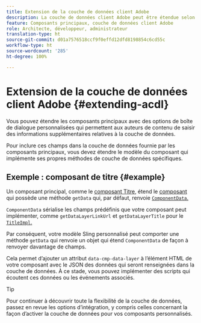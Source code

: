 ```yaml
---
title: Extension de la couche de données client Adobe
description: La couche de données client Adobe peut être étendue selon certains modèles de base.
feature: Composants principaux, couche de données client Adobe
role: Architecte, développeur, administrateur
translation-type: ht
source-git-commit: d01a7576518ccf9f0effd12dfd8198854c6cd55c
workflow-type: ht
source-wordcount: '285'
ht-degree: 100%

---
```



# Extension de la couche de données client Adobe {#extending-acdl}

Vous pouvez étendre les composants principaux avec des options de boîte de dialogue personnalisées qui permettent aux auteurs de contenu de saisir des informations supplémentaires relatives à la couche de données.

Pour inclure ces champs dans la couche de données fournie par les composants principaux, vous devez étendre le modèle du composant qui implémente ses propres méthodes de couche de données spécifiques.

## Exemple : composant de titre {#example}

Un composant principal, comme le [composant Titre](https://github.com/adobe/aem-core-wcm-components/blob/master/bundles/core/src/main/java/com/adobe/cq/wcm/core/components/models/Title.java), étend le [composant](https://github.com/adobe/aem-core-wcm-components/blob/master/bundles/core/src/main/java/com/adobe/cq/wcm/core/components/models/Title.java) qui possède une méthode `getData` qui, par défaut, renvoie [`ComponentData`.](https://github.com/adobe/aem-core-wcm-components/blob/master/bundles/core/src/main/java/com/adobe/cq/wcm/core/components/models/datalayer/ComponentData.java)

`ComponentData` sérialise les champs prédéfinis que votre composant peut implémenter, comme `getDataLayerLinkUrl` et `getDataLayerTitle` pour le [`TitleImpl`.](https://github.com/adobe/aem-core-wcm-components/blob/master/bundles/core/src/main/java/com/adobe/cq/wcm/core/components/internal/models/v1/TitleImpl.java)

Par conséquent, votre modèle Sling personnalisé peut comporter une méthode `getData` qui renvoie un objet qui étend `ComponentData` de façon à renvoyer davantage de champs.

Cela permet d’ajouter un attribut `data-cmp-data-layer` à l’élément HTML de votre composant avec le JSON des données qui seront renseignées dans la couche de données. À ce stade, vous pouvez implémenter des scripts qui écoutent ces données ou les événements associés.

>[!TIP]
>
>Pour continuer à découvrir toute la flexibilité de la couche de données, passez en revue les options d’intégration, y compris celles concernant la façon d’activer la couche de données pour vos composants personnalisés.
